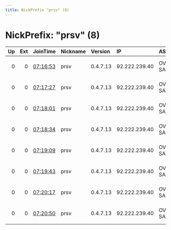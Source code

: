 ```yaml
---
title: NickPrefix "prsv" (8)
---
```


# NickPrefix: "prsv" (8)

|   Up |   Ext | JoinTime                                                                                              | Nickname   | Version   | IP            | AS      | CC   |   ORp |   Dirp | OS    | Contact                            |   eFamMembers |
|-----:|------:|:------------------------------------------------------------------------------------------------------|:-----------|:----------|:--------------|:--------|:-----|------:|-------:|:------|:-----------------------------------|--------------:|
|    0 |     0 | [07:16:53](https://nusenu.github.io/OrNetStats/w/relay/940B7DD59FBE46E5AA41F6A14094D005DB8D01BE.html) | prsv       | 0.4.7.13  | 92.222.239.40 | OVH SAS | fr   |  9000 |      0 | Linux | email:admin prsv.ch url:https://pr |           135 |
|    0 |     0 | [07:17:27](https://nusenu.github.io/OrNetStats/w/relay/0F247009BECE5BD42EA8FCE2AE3879A84887A6D0.html) | prsv       | 0.4.7.13  | 92.222.239.40 | OVH SAS | fr   |  9100 |      0 | Linux | email:admin prsv.ch url:https://pr |           135 |
|    0 |     0 | [07:18:01](https://nusenu.github.io/OrNetStats/w/relay/F17B66035349A738D0104CA12B4EA71C2D28AD07.html) | prsv       | 0.4.7.13  | 92.222.239.40 | OVH SAS | fr   |  9200 |      0 | Linux | email:admin prsv.ch url:https://pr |           135 |
|    0 |     0 | [07:18:34](https://nusenu.github.io/OrNetStats/w/relay/090512058FD58F6AEB2021947BF493938F2DC55D.html) | prsv       | 0.4.7.13  | 92.222.239.40 | OVH SAS | fr   |  9300 |      0 | Linux | email:admin prsv.ch url:https://pr |           135 |
|    0 |     0 | [07:19:09](https://nusenu.github.io/OrNetStats/w/relay/AEFB7921DC826453216E0BF38B91744EB57963AB.html) | prsv       | 0.4.7.13  | 92.222.239.40 | OVH SAS | fr   |  9400 |      0 | Linux | email:admin prsv.ch url:https://pr |           135 |
|    0 |     0 | [07:19:43](https://nusenu.github.io/OrNetStats/w/relay/89C87C17A7BD14FA94B00B0AA0971357169839DB.html) | prsv       | 0.4.7.13  | 92.222.239.40 | OVH SAS | fr   |  9500 |      0 | Linux | email:admin prsv.ch url:https://pr |           135 |
|    0 |     0 | [07:20:17](https://nusenu.github.io/OrNetStats/w/relay/3DD038567672996956967AA7D674451B357B5B68.html) | prsv       | 0.4.7.13  | 92.222.239.40 | OVH SAS | fr   |  9600 |      0 | Linux | email:admin prsv.ch url:https://pr |           135 |
|    0 |     0 | [07:20:50](https://nusenu.github.io/OrNetStats/w/relay/9D215FD6BFF1A8695BDAEA06A943ED3203519CAC.html) | prsv       | 0.4.7.13  | 92.222.239.40 | OVH SAS | fr   |  9700 |      0 | Linux | email:admin prsv.ch url:https://pr |           135 |

